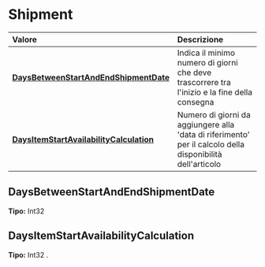 # Shipment

| Valore | Descrizione |
| :--- | :--- |
| [**DaysBetweenStartAndEndShipmentDate**](shipment.md#daysbetweenstartandendshipmentdate) | Indica il minimo numero di giorni che deve trascorrere tra l'inizio e la fine della consegna |
| [**DaysItemStartAvailabilityCalculation**](shipment.md#daysitemstartavailabilitycalculation) | Numero di giorni da aggiungere alla 'data di riferimento' per il calcolo della disponibilità dell'articolo |

## DaysBetweenStartAndEndShipmentDate

**Tipo:** Int32

## DaysItemStartAvailabilityCalculation

**Tipo:** Int32
.
